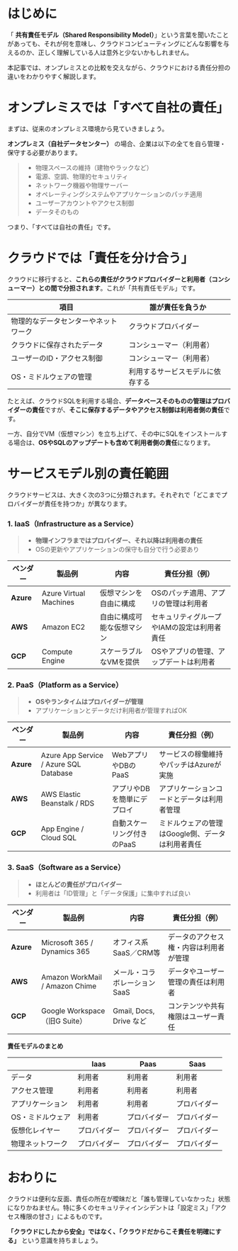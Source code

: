 # はじめに

「 **共有責任モデル（Shared Responsibility Model）**」という言葉を聞いたことがあっても、それが何を意味し、クラウドコンピューティングにどんな影響を与えるのか、正しく理解している人は意外と少ないかもしれません。

本記事では、オンプレミスとの比較を交えながら、クラウドにおける責任分担の違いをわかりやすく解説します。

# オンプレミスでは「すべて自社の責任」

まずは、従来のオンプレミス環境から見ていきましょう。

**オンプレミス（自社データセンター）** の場合、企業は以下の全てを自ら管理・保守する必要があります。

>- 物理スペースの維持（建物やラックなど）
>- 電源、空調、物理的セキュリティ
>- ネットワーク機器や物理サーバー
>- オペレーティングシステムやアプリケーションのパッチ適用
>- ユーザーアカウントやアクセス制御
>- データそのもの

つまり、「すべては自社の責任」です。

# クラウドでは「責任を分け合う」

クラウドに移行すると、**これらの責任がクラウドプロバイダーと利用者（コンシューマー）との間で分担されます**。これが「共有責任モデル」です。

| 項目                         | 誰が責任を負うか               |
|----------------------------|------------------------------|
| 物理的なデータセンターやネットワーク | クラウドプロバイダー             |
| クラウドに保存されたデータ         | コンシューマー（利用者）         |
| ユーザーのID・アクセス制御       | コンシューマー（利用者）         |
| OS・ミドルウェアの管理           | 利用するサービスモデルに依存する |

たとえば、クラウドSQLを利用する場合、**データベースそのものの管理はプロバイダーの責任**ですが、**そこに保存するデータやアクセス制御は利用者側の責任**です。

一方、自分でVM（仮想マシン）を立ち上げて、その中にSQLをインストールする場合は、**OSやSQLのアップデートも含めて利用者側の責任**になります。

# サービスモデル別の責任範囲

クラウドサービスは、大きく次の3つに分類されます。それぞれで「どこまでプロバイダーが責任を持つか」が異なります。

### 1\. IaaS（Infrastructure as a Service）

>- **物理インフラまではプロバイダー、それ以降は利用者の責任**
>- OSの更新やアプリケーションの保守も自分で行う必要あり

| ベンダー | 製品例 | 内容 | 責任分担（例） |
|---------|--------|------|----------------|
| **Azure** | Azure Virtual Machines | 仮想マシンを自由に構成 | OSのパッチ適用、アプリの管理は利用者 |
| **AWS** | Amazon EC2 | 自由に構成可能な仮想マシン | セキュリティグループやIAMの設定は利用者責任 |
| **GCP** | Compute Engine | スケーラブルなVMを提供 | OSやアプリの管理、アップデートは利用者 |

### 2\. PaaS（Platform as a Service）

>- **OSやランタイムはプロバイダーが管理**
>- アプリケーションとデータだけ利用者が管理すればOK

| ベンダー | 製品例 | 内容 | 責任分担（例） |
|---------|--------|------|----------------|
| **Azure** | Azure App Service / Azure SQL Database | WebアプリやDBのPaaS | サービスの稼働維持やパッチはAzureが実施 |
| **AWS** | AWS Elastic Beanstalk / RDS | アプリやDBを簡単にデプロイ | アプリケーションコードとデータは利用者管理 |
| **GCP** | App Engine / Cloud SQL | 自動スケーリング付きのPaaS | ミドルウェアの管理はGoogle側、データは利用者責任 |

### 3\. SaaS（Software as a Service）

>- **ほとんどの責任がプロバイダー**
>- 利用者は「ID管理」と「データ保護」に集中すれば良い

| ベンダー | 製品例 | 内容 | 責任分担（例） |
|---------|--------|------|----------------|
| **Azure** | Microsoft 365 / Dynamics 365 | オフィス系SaaS／CRM等 | データのアクセス権・内容は利用者が管理 |
| **AWS** | Amazon WorkMail / Amazon Chime | メール・コラボレーションSaaS | データやユーザー管理の責任は利用者 |
| **GCP** | Google Workspace（旧G Suite） | Gmail, Docs, Drive など | コンテンツや共有権限はユーザー責任 |

**責任モデルのまとめ**

|  | Iaas | Paas | Saas |
|---------|--------|------|----------------|
| データ |   利用者        |   利用者        |   利用者        |
| アクセス管理     |   利用者        |  利用者        |   利用者        |
| アプリケーション |  利用者        |  利用者        |   プロバイダー  |
| OS・ミドルウェア |   利用者       |   プロバイダー  |   プロバイダー  |
| 仮想化レイヤー   |   プロバイダー  |   プロバイダー  |   プロバイダー  |
| 物理ネットワーク |   プロバイダー  |   プロバイダー  |   プロバイダー  |

# おわりに

クラウドは便利な反面、責任の所在が曖昧だと「誰も管理していなかった」状態になりかねません。特に多くのセキュリティインシデントは「設定ミス」「アクセス権限の甘さ」によるものです。

**「クラウドにしたから安全」ではなく、「クラウドだからこそ責任を明確にする」** という意識を持ちましょう。
